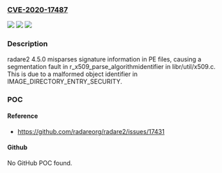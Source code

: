 ### [CVE-2020-17487](https://cve.mitre.org/cgi-bin/cvename.cgi?name=CVE-2020-17487)
![](https://img.shields.io/static/v1?label=Product&message=n%2Fa&color=blue)
![](https://img.shields.io/static/v1?label=Version&message=n%2Fa&color=blue)
![](https://img.shields.io/static/v1?label=Vulnerability&message=n%2Fa&color=brighgreen)

### Description

radare2 4.5.0 misparses signature information in PE files, causing a segmentation fault in r_x509_parse_algorithmidentifier in libr/util/x509.c. This is due to a malformed object identifier in IMAGE_DIRECTORY_ENTRY_SECURITY.

### POC

#### Reference
- https://github.com/radareorg/radare2/issues/17431

#### Github
No GitHub POC found.

